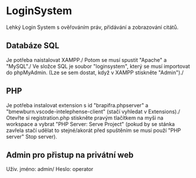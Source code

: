 # LoginSystem
Lehký Login System s ověřováním práv, přidávání a zobrazování citátů.

## Databáze SQL
Je potřeba naistalovat XAMPP./
Potom se musí spustit "Apache" a "MySQL"./
Ve složce SQL je soubor "loginsystem", který se musí importovat do phpMyAdmin. (Lze se sem dostat, když v XAMPP stiskněte "Admin")./

## PHP
Je potřeba instalovat extension s id "brapifra.phpserver" a "bmewburn.vscode-intelephense-client" (stačí vyhledat v Extensions)./
Otevřte si registration.php stiskněte pravým tlačítkem na myši na workspace a vybrat "PHP Server: Serve Project" (pokud by se stánka zavřela stačí udělat to stejné/akorát před spuštěním se musí použí "PHP server" Stop server).

## Admin pro přistup na privátní web
Uživ. jméno: admin/
Heslo: operator
